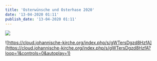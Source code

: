 ```yaml
---
title: 'Osterwünsche und Osterhase 2020'
date: '13-04-2020 01:11'
publish_date: '13-04-2020 01:11'
---
```


![](https://cloud.johannische-kirche.org/index.php/s/gWTersDgzd8HzfA)

![https://cloud.johannische-kirche.org/index.php/s/gWTersDgzd8HzfA](https://cloud.johannische-kirche.org/index.php/s/gWTersDgzd8HzfA?loop=1&controls=0&autoplay=1)